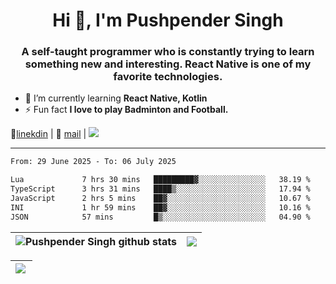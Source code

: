 <h1 align="center">Hi 👋, I'm Pushpender Singh</h1>
<h3 align="center">A self-taught programmer who is constantly trying to learn something new and interesting. React Native is one of my favorite technologies.</h3>

- 🌱 I’m currently learning **React Native, Kotlin**
- ⚡ Fun fact **I love to play Badminton and Football.**

👔[linekdin](https://www.linkedin.com/in/pushpender-singh-240061202/) | 📧 [mail](mailto:pushpendersingh694@gmail.com) | 
<a href="https://github.com/pushpender-singh-ap/pushpender-singh-ap">
    <img src="https://komarev.com/ghpvc/?username=pushpender-singh-ap&style=for-the-badge">
</a>


---

<!--START_SECTION:waka-->

```txt
From: 29 June 2025 - To: 06 July 2025

Lua             7 hrs 30 mins   █████████▓░░░░░░░░░░░░░░░   38.19 %
TypeScript      3 hrs 31 mins   ████▒░░░░░░░░░░░░░░░░░░░░   17.94 %
JavaScript      2 hrs 5 mins    ██▓░░░░░░░░░░░░░░░░░░░░░░   10.67 %
INI             1 hr 59 mins    ██▓░░░░░░░░░░░░░░░░░░░░░░   10.16 %
JSON            57 mins         █▒░░░░░░░░░░░░░░░░░░░░░░░   04.90 %
```

<!--END_SECTION:waka-->


| <a><img align="center" src="https://github-readme-stats-iota-ecru-15.vercel.app/api?username=pushpender-singh-ap&show_icons=true&include_all_commits=true&theme=buefy&hide_border=true" alt="Pushpender Singh github stats" /></a> | <a><img align="center" src="https://github-readme-stats-iota-ecru-15.vercel.app/api/top-langs/?username=pushpender-singh-ap&layout=compact&theme=buefy&hide_border=true" /></a> |
| ------------- | ------------- |

| <a> <img align="left" src="https://github-readme-streak-stats.herokuapp.com/?user=pushpender-singh-ap" /></br> </a> |
| ------------- |
